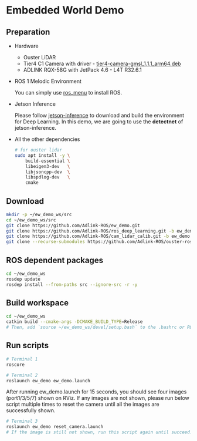 # Embedded World Demo

## Preparation

- Hardware
    - Ouster LiDAR
    - Tier4 C1 Camera with driver - [tier4-camera-gmsl_1.1.1_arm64.deb](https://github.com/tier4/tier4_automotive_hdr_camera/releases/tag/v1.1.1)
    - ADLINK RQX-58G with JetPack 4.6 - L4T R32.6.1

- ROS 1 Melodic Environment

    You can simply use [ros_menu](https://github.com/Adlink-ROS/ros_menu) to install ROS.

- Jetson Inference

    Please follow [jetson-inference](https://github.com/Adlink-ROS/ros_deep_learning#jetson-inference) to download and build the environment for Deep Learning. In this demo, we are going to use the **detectnet** of jetson-inference.

- All the other dependencies

    ```bash
    # for ouster lidar
    sudo apt install -y \
        build-essential \
        libeigen3-dev   \
        libjsoncpp-dev  \
        libspdlog-dev   \
        cmake
    ```

## Download

```bash
mkdir -p ~/ew_demo_ws/src
cd ~/ew_demo_ws/src
git clone https://github.com/Adlink-ROS/ew_demo.git
git clone https://github.com/Adlink-ROS/ros_deep_learning.git -b ew_demo
git clone https://github.com/Adlink-ROS/cam_lidar_calib.git -b ew_demo
git clone --recurse-submodules https://github.com/Adlink-ROS/ouster-ros.git -b ew_demo
```

## ROS dependent packages

```bash
cd ~/ew_demo_ws
rosdep update
rosdep install --from-paths src --ignore-src -r -y
```

## Build workspace

```bash
cd ~/ew_demo_ws
catkin build --cmake-args -DCMAKE_BUILD_TYPE=Release
# Then, add `source ~/ew_demo_ws/devel/setup.bash` to the .bashrc or ROS Menu
```

## Run scripts

```bash
# Terminal 1
roscore

# Terminal 2
roslaunch ew_demo ew_demo.launch
```

After running ew_demo.launch for 15 seconds, you should see four images (port1/3/5/7) shown on RViz. If any images are not shown, please run below script multiple times to reset the camera until all the images are successfully shown.

```bash
# Terminal 3
roslaunch ew_demo reset_camera.launch
# If the image is still not shown, run this script again until succeed.
```